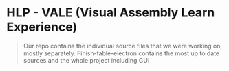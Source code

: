 # HLP - VALE (Visual Assembly Learn Experience)
> Our repo contains the individual source files that we were working on, mostly separately. 
> Finish-fable-electron contains the most up to date sources and the whole project including GUI
